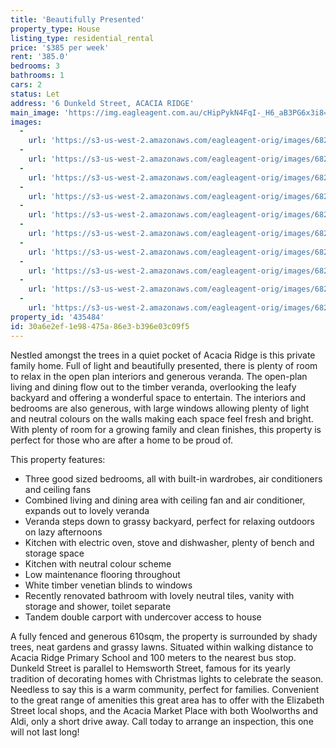 ```yaml
---
title: 'Beautifully Presented'
property_type: House
listing_type: residential_rental
price: '$385 per week'
rent: '385.0'
bedrooms: 3
bathrooms: 1
cars: 2
status: Let
address: '6 Dunkeld Street, ACACIA RIDGE'
main_image: 'https://img.eagleagent.com.au/cHipPykN4FqI-_H6_aB3PG6x3i8=/1280x854/smart/https://s3-us-west-2.amazonaws.com/eagleagent-orig/images/6824824/421661750-image-M.jpg'
images:
  -
    url: 'https://s3-us-west-2.amazonaws.com/eagleagent-orig/images/6824833/421661750-image-I.jpg'
  -
    url: 'https://s3-us-west-2.amazonaws.com/eagleagent-orig/images/6824832/421661750-image-H.jpg'
  -
    url: 'https://s3-us-west-2.amazonaws.com/eagleagent-orig/images/6824831/421661750-image-G.jpg'
  -
    url: 'https://s3-us-west-2.amazonaws.com/eagleagent-orig/images/6824830/421661750-image-F.jpg'
  -
    url: 'https://s3-us-west-2.amazonaws.com/eagleagent-orig/images/6824829/421661750-image-E.jpg'
  -
    url: 'https://s3-us-west-2.amazonaws.com/eagleagent-orig/images/6824828/421661750-image-D.jpg'
  -
    url: 'https://s3-us-west-2.amazonaws.com/eagleagent-orig/images/6824827/421661750-image-C.jpg'
  -
    url: 'https://s3-us-west-2.amazonaws.com/eagleagent-orig/images/6824826/421661750-image-B.jpg'
  -
    url: 'https://s3-us-west-2.amazonaws.com/eagleagent-orig/images/6824825/421661750-image-A.jpg'
  -
    url: 'https://s3-us-west-2.amazonaws.com/eagleagent-orig/images/6824824/421661750-image-M.jpg'
property_id: '435484'
id: 30a6e2ef-1e98-475a-86e3-b396e03c09f5
---
```

Nestled amongst the trees in a quiet pocket of Acacia Ridge is this private family home. Full of light and beautifully presented, there is plenty of room to relax in the open plan interiors and generous veranda. The open-plan living and dining flow out to the timber veranda, overlooking the leafy backyard and offering a wonderful space to entertain. The interiors and bedrooms are also generous, with large windows allowing plenty of light and neutral colours on the walls making each space feel fresh and bright. With plenty of room for a growing family and clean finishes, this property is perfect for those who are after a home to be proud of.

This property features:

*  Three good sized bedrooms, all with built-in wardrobes, air conditioners and ceiling fans
*  Combined living and dining area with ceiling fan and air conditioner, expands out to lovely veranda
*  Veranda steps down to grassy backyard, perfect for relaxing outdoors on lazy afternoons
*  Kitchen with electric oven, stove and dishwasher, plenty of bench and storage space
*  Kitchen with neutral colour scheme
*  Low maintenance flooring throughout
*  White timber venetian blinds to windows
*  Recently renovated bathroom with lovely neutral tiles, vanity with storage and shower, toilet separate
*  Tandem double carport with undercover access to house

A fully fenced and generous 610sqm, the property is surrounded by shady trees, neat gardens and grassy lawns. Situated within walking distance to Acacia Ridge Primary School and 100 meters to the nearest bus stop. Dunkeld Street is parallel to Hemsworth Street, famous for its yearly tradition of decorating homes with Christmas lights to celebrate the season. Needless to say this is a warm community, perfect for families. Convenient to the great range of amenities this great area has to offer with the Elizabeth Street local shops, and the Acacia Market Place with both Woolworths and Aldi, only a short drive away. Call today to arrange an inspection, this one will not last long!